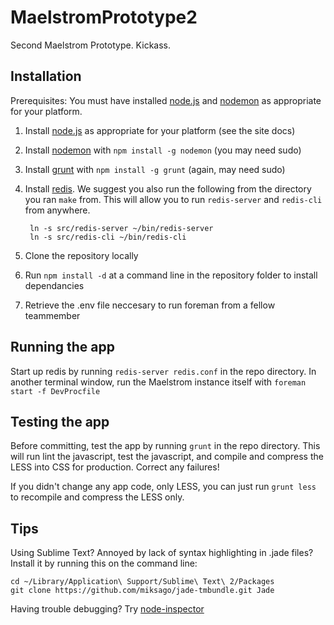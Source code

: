 MaelstromPrototype2
===================

Second Maelstrom Prototype. Kickass.

Installation
------------

Prerequisites: You must have installed [node.js](http://www.nodejs.org) and [nodemon](https://github.com/remy/nodemon/) as appropriate for your platform.

1. Install [node.js](http://www.nodejs.org) as appropriate for your platform (see the site docs)
2. Install [nodemon](https://github.com/remy/nodemon/) with `npm install -g nodemon` (you may need sudo)
3. Install [grunt](https://github.com/cowboy/grunt) with `npm install -g grunt` (again, may need sudo)
4. Install [redis](http://redis.io/download). We suggest you also run the following from the directory you ran `make` from. This will allow you to run `redis-server` and `redis-cli` from anywhere. 

        ln -s src/redis-server ~/bin/redis-server
        ln -s src/redis-cli ~/bin/redis-cli
        
5. Clone the repository locally
6. Run `npm install -d` at a command line in the repository folder to install dependancies
7. Retrieve the .env file neccesary to run foreman from a fellow teammember

Running the app
---------------

Start up redis by running `redis-server redis.conf` in the repo directory. In another terminal window, run the Maelstrom instance itself with `foreman start -f DevProcfile`

Testing the app
---------------

Before committing, test the app by running `grunt` in the repo directory. This will run lint the javascript, test the javascript, and compile and compress the LESS into CSS for production. Correct any failures!

If you didn't change any app code, only LESS, you can just run `grunt less` to recompile and compress the LESS only.

Tips
----

Using Sublime Text? Annoyed by lack of syntax highlighting in .jade files? Install it by running this on the command line:

    cd ~/Library/Application\ Support/Sublime\ Text\ 2/Packages
    git clone https://github.com/miksago/jade-tmbundle.git Jade

Having trouble debugging? Try [node-inspector](https://github.com/dannycoates/node-inspector)
